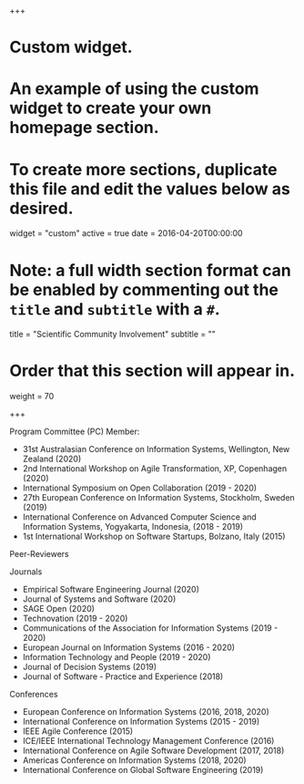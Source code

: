 +++
# Custom widget.
# An example of using the custom widget to create your own homepage section.
# To create more sections, duplicate this file and edit the values below as desired.
widget = "custom"
active = true
date = 2016-04-20T00:00:00

# Note: a full width section format can be enabled by commenting out the `title` and `subtitle` with a `#`.
title = "Scientific Community Involvement"
subtitle = ""

# Order that this section will appear in.
weight = 70

+++

Program Committee (PC) Member:

* 31st Australasian Conference on Information Systems, Wellington, New Zealand (2020)
* 2nd International Workshop on Agile Transformation, XP, Copenhagen (2020)
* International Symposium on Open Collaboration (2019 - 2020)
* 27th European Conference on Information Systems, Stockholm, Sweden (2019)
* International Conference on Advanced Computer Science and Information Systems, Yogyakarta, Indonesia, (2018 - 2019)
* 1st International Workshop on Software Startups, Bolzano, Italy (2015)


Peer-Reviewers

Journals

* Empirical Software Engineering Journal (2020)
* Journal of Systems and Software (2020)
* SAGE Open (2020)
* Technovation (2019 - 2020)
* Communications of the Association for Information Systems (2019 - 2020)
* European Journal on Information Systems (2016 - 2020)
* Information Technology and People (2019 - 2020)
* Journal of Decision Systems (2019)
* Journal of Software - Practice and Experience (2018)

Conferences

* European Conference on Information Systems (2016, 2018, 2020)
* International Conference on Information Systems (2015 - 2019)
* IEEE Agile Conference (2015)
* ICE/IEEE International Technology Management Conference (2016)
* International Conference on Agile Software Development (2017, 2018)
* Americas Conference on Information Systems (2018, 2020)
* International Conference on Global Software Engineering (2019)
